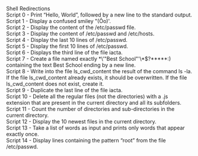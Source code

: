 Shell Redirections <br>
Script 0 - Print “Hello, World”, followed by a new line to the standard output. <br>
Script 1 - Display a confused smiley "(Ôo)'. <br>
Script 2 - Display the content of the /etc/passwd file. <br>
Script 3 - Display the content of /etc/passwd and /etc/hosts. <br>
Script 4 - Display the last 10 lines of /etc/passwd. <br>
Script 5 - Display the first 10 lines of /etc/passwd. <br>
Script 6 - Displays the third line of the file iacta. <br>
Script 7 - Create a file named exactly \*\\'"Best School"\'\\*$\?\*\*\*\*\*:) containing the text Best School ending by a new line. <br>
Script 8 - Write into the file ls_cwd_content the result of the command ls -la. If the file ls_cwd_content already exists, it should be overwritten. If the file ls_cwd_content does not exist, create it. <br>
Script 9 - Duplicate the last line of the file iacta. <br>
Script 10 - Delete all the regular files (not the directories) with a .js extension that are present in the current directory and all its subfolders. <br>
Script 11 - Count the number of directories and sub-directories in the current directory. <br>
Script 12 - Display the 10 newest files in the current directory. <br>
Script 13 - Take a list of words as input and prints only words that appear exactly once. <br>
Script 14 - Display lines containing the pattern “root” from the file /etc/passwd. <br>
